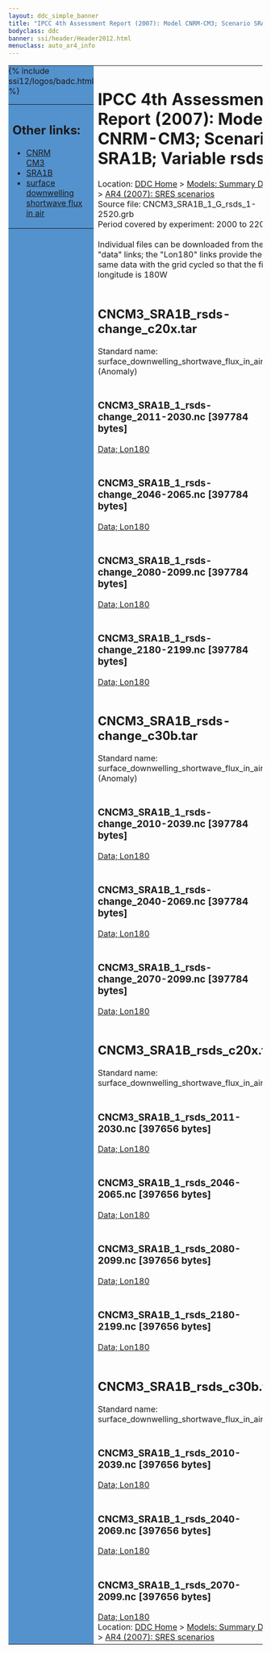 ```yaml
---
layout: ddc_simple_banner
title: "IPCC 4th Assessment Report (2007): Model CNRM-CM3; Scenario SRA1B; Variable rsds"
bodyclass: ddc
banner: ssi/header/Header2012.html
menuclass: auto_ar4_info
---
```



<table width="100%" border="0" cellspacing="0" cellpadding="0" style="border-collapse: collapse;">
<tr style="margin:0;padding:0;border:0;">
<td style="margin:0;padding:0;border:0;height:1pt;width:150pt;background:#5492CD;" valign="top" >

<div id="lh-col2" class="auto_ar4_info">
<table class="menumain" bgcolor="#5492CD" cellspacing="0" width="100%" border="0">
<tr><td>
<h2> Other links:</h2>
<ul>
<li><a href="/auto/ar4/model-CNRM-CM3.html">CNRM<br/>CM3</a></li>
<li><a href="/auto/ar4/scenario-SRA1B.html">SRA1B</a></li>
<li><a href="/auto/ar4/var-surface_downwelling_shortwave_flux_in_air.html">surface downwelling<br/> shortwave flux in air</a></li>
</ul>
</td></tr>
{% include ssi12/logos/badc.html %}
</table>
</div>
</td>
<td><h1>IPCC 4th Assessment Report (2007): Model CNRM-CM3; Scenario SRA1B; Variable rsds</h1>

<!-- Breadcrumb1 -->
<div id="breadcrumb1" align="left">
Location: <a href="/index.html">DDC Home</a> > <a href="/sim/gcm_clim/">Models: Summary Data</a>
> <a href="/sim/gcm_clim/SRES_AR4/index.html">AR4 (2007): SRES scenarios</a>
</div>
<!-- End of Breadcrumb1 -->Source file: CNCM3_SRA1B_1_G_rsds_1-2520.grb
<br/>
Period covered by experiment: 2000 to 2209<br/>
<br/>Individual files can be downloaded from the "data" links; the "Lon180" links provide the same data
         with the grid cycled so that the first longitude is 180W<br/>
<br/><h2>CNCM3_SRA1B_rsds-change_c20x.tar</h2>
Standard name: surface_downwelling_shortwave_flux_in_air (Anomaly)<br>
<br/><h3>CNCM3_SRA1B_1_rsds-change_2011-2030.nc [397784 bytes]</h3>
<a href="/cgi-bin/downl/ar4_nc/rsds/CNCM3_SRA1B_1_rsds-change_2011-2030.nc">Data; </a><a href="/cgi-bin/downl/ar4_nc/rsds/CNCM3_SRA1B_1_rsds-change_2011-2030.cyto180.nc"> Lon180</a><br/>
<br/><h3>CNCM3_SRA1B_1_rsds-change_2046-2065.nc [397784 bytes]</h3>
<a href="/cgi-bin/downl/ar4_nc/rsds/CNCM3_SRA1B_1_rsds-change_2046-2065.nc">Data; </a><a href="/cgi-bin/downl/ar4_nc/rsds/CNCM3_SRA1B_1_rsds-change_2046-2065.cyto180.nc"> Lon180</a><br/>
<br/><h3>CNCM3_SRA1B_1_rsds-change_2080-2099.nc [397784 bytes]</h3>
<a href="/cgi-bin/downl/ar4_nc/rsds/CNCM3_SRA1B_1_rsds-change_2080-2099.nc">Data; </a><a href="/cgi-bin/downl/ar4_nc/rsds/CNCM3_SRA1B_1_rsds-change_2080-2099.cyto180.nc"> Lon180</a><br/>
<br/><h3>CNCM3_SRA1B_1_rsds-change_2180-2199.nc [397784 bytes]</h3>
<a href="/cgi-bin/downl/ar4_nc/rsds/CNCM3_SRA1B_1_rsds-change_2180-2199.nc">Data; </a><a href="/cgi-bin/downl/ar4_nc/rsds/CNCM3_SRA1B_1_rsds-change_2180-2199.cyto180.nc"> Lon180</a><br/>
<br/><h2>CNCM3_SRA1B_rsds-change_c30b.tar</h2>
Standard name: surface_downwelling_shortwave_flux_in_air (Anomaly)<br>
<br/><h3>CNCM3_SRA1B_1_rsds-change_2010-2039.nc [397784 bytes]</h3>
<a href="/cgi-bin/downl/ar4_nc/rsds/CNCM3_SRA1B_1_rsds-change_2010-2039.nc">Data; </a><a href="/cgi-bin/downl/ar4_nc/rsds/CNCM3_SRA1B_1_rsds-change_2010-2039.cyto180.nc"> Lon180</a><br/>
<br/><h3>CNCM3_SRA1B_1_rsds-change_2040-2069.nc [397784 bytes]</h3>
<a href="/cgi-bin/downl/ar4_nc/rsds/CNCM3_SRA1B_1_rsds-change_2040-2069.nc">Data; </a><a href="/cgi-bin/downl/ar4_nc/rsds/CNCM3_SRA1B_1_rsds-change_2040-2069.cyto180.nc"> Lon180</a><br/>
<br/><h3>CNCM3_SRA1B_1_rsds-change_2070-2099.nc [397784 bytes]</h3>
<a href="/cgi-bin/downl/ar4_nc/rsds/CNCM3_SRA1B_1_rsds-change_2070-2099.nc">Data; </a><a href="/cgi-bin/downl/ar4_nc/rsds/CNCM3_SRA1B_1_rsds-change_2070-2099.cyto180.nc"> Lon180</a><br/>
<br/><h2>CNCM3_SRA1B_rsds_c20x.tar</h2>
Standard name: surface_downwelling_shortwave_flux_in_air<br>
<br/><h3>CNCM3_SRA1B_1_rsds_2011-2030.nc [397656 bytes]</h3>
<a href="/cgi-bin/downl/ar4_nc/rsds/CNCM3_SRA1B_1_rsds_2011-2030.nc">Data; </a><a href="/cgi-bin/downl/ar4_nc/rsds/CNCM3_SRA1B_1_rsds_2011-2030.cyto180.nc"> Lon180</a><br/>
<br/><h3>CNCM3_SRA1B_1_rsds_2046-2065.nc [397656 bytes]</h3>
<a href="/cgi-bin/downl/ar4_nc/rsds/CNCM3_SRA1B_1_rsds_2046-2065.nc">Data; </a><a href="/cgi-bin/downl/ar4_nc/rsds/CNCM3_SRA1B_1_rsds_2046-2065.cyto180.nc"> Lon180</a><br/>
<br/><h3>CNCM3_SRA1B_1_rsds_2080-2099.nc [397656 bytes]</h3>
<a href="/cgi-bin/downl/ar4_nc/rsds/CNCM3_SRA1B_1_rsds_2080-2099.nc">Data; </a><a href="/cgi-bin/downl/ar4_nc/rsds/CNCM3_SRA1B_1_rsds_2080-2099.cyto180.nc"> Lon180</a><br/>
<br/><h3>CNCM3_SRA1B_1_rsds_2180-2199.nc [397656 bytes]</h3>
<a href="/cgi-bin/downl/ar4_nc/rsds/CNCM3_SRA1B_1_rsds_2180-2199.nc">Data; </a><a href="/cgi-bin/downl/ar4_nc/rsds/CNCM3_SRA1B_1_rsds_2180-2199.cyto180.nc"> Lon180</a><br/>
<br/><h2>CNCM3_SRA1B_rsds_c30b.tar</h2>
Standard name: surface_downwelling_shortwave_flux_in_air<br>
<br/><h3>CNCM3_SRA1B_1_rsds_2010-2039.nc [397656 bytes]</h3>
<a href="/cgi-bin/downl/ar4_nc/rsds/CNCM3_SRA1B_1_rsds_2010-2039.nc">Data; </a><a href="/cgi-bin/downl/ar4_nc/rsds/CNCM3_SRA1B_1_rsds_2010-2039.cyto180.nc"> Lon180</a><br/>
<br/><h3>CNCM3_SRA1B_1_rsds_2040-2069.nc [397656 bytes]</h3>
<a href="/cgi-bin/downl/ar4_nc/rsds/CNCM3_SRA1B_1_rsds_2040-2069.nc">Data; </a><a href="/cgi-bin/downl/ar4_nc/rsds/CNCM3_SRA1B_1_rsds_2040-2069.cyto180.nc"> Lon180</a><br/>
<br/><h3>CNCM3_SRA1B_1_rsds_2070-2099.nc [397656 bytes]</h3>
<a href="/cgi-bin/downl/ar4_nc/rsds/CNCM3_SRA1B_1_rsds_2070-2099.nc">Data; </a><a href="/cgi-bin/downl/ar4_nc/rsds/CNCM3_SRA1B_1_rsds_2070-2099.cyto180.nc"> Lon180</a><br/>
<!-- Breadcrumb2 -->
<div id="breadcrumb2" align="left">
Location: <a href="/index.html">DDC Home</a> > <a href="/sim/gcm_clim/">Models: Summary Data</a>
> <a href="/sim/gcm_clim/SRES_AR4/index.html">AR4 (2007): SRES scenarios</a>
</div>
<!-- End of Breadcrumb2 --></td></tr></table>
